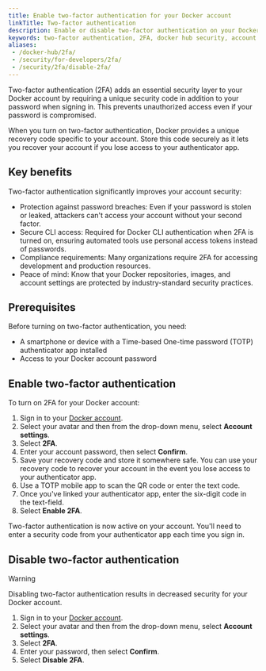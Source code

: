 ```yaml
---
title: Enable two-factor authentication for your Docker account
linkTitle: Two-factor authentication
description: Enable or disable two-factor authentication on your Docker account for enhanced security and account protection
keywords: two-factor authentication, 2FA, docker hub security, account security, TOTP, authenticator app, disable 2FA
aliases:
 - /docker-hub/2fa/
 - /security/for-developers/2fa/
 - /security/2fa/disable-2fa/
---
```


Two-factor authentication (2FA) adds an essential security layer to your Docker account by requiring a unique security code in addition to your password when signing in. This prevents unauthorized access even if your password is compromised.

When you turn on two-factor authentication, Docker provides a unique recovery code specific to your account. Store this code securely as it lets you recover your account if you lose access to your authenticator app.

## Key benefits

Two-factor authentication significantly improves your account security:

- Protection against password breaches: Even if your password is stolen or leaked, attackers can't access your account without your second factor.
- Secure CLI access: Required for Docker CLI authentication when 2FA is turned on, ensuring automated tools use personal access tokens instead of passwords.
- Compliance requirements: Many organizations require 2FA for accessing development and production resources.
- Peace of mind: Know that your Docker repositories, images, and account settings are protected by industry-standard security practices.

## Prerequisites

Before turning on two-factor authentication, you need:

- A smartphone or device with a Time-based One-time password (TOTP) authenticator app installed
- Access to your Docker account password

## Enable two-factor authentication

To turn on 2FA for your Docker account:

1. Sign in to your [Docker account](https://app.docker.com/login).
1. Select your avatar and then from the drop-down menu, select **Account settings**.
1. Select **2FA**.
1. Enter your account password, then select **Confirm**.
1. Save your recovery code and store it somewhere safe. You can use your recovery code to recover your account in the event you lose access to your authenticator app.
1. Use a TOTP mobile app to scan the QR code or enter the text code.
1. Once you've linked your authenticator app, enter the six-digit code in the text-field.
1. Select **Enable 2FA**.

Two-factor authentication is now active on your account. You'll need to enter a security code from your authenticator app each time you sign in.

## Disable two-factor authentication

> [!WARNING]
>
> Disabling two-factor authentication results in decreased security for your Docker account.

1. Sign in to your [Docker account](https://app.docker.com/login).
2. Select your avatar and then from the drop-down menu, select **Account settings**.
3. Select **2FA**.
4. Enter your password, then select **Confirm**.
5. Select **Disable 2FA**.
